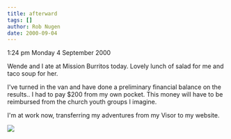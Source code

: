 ```yaml
---
title: afterward
tags: []
author: Rob Nugen
date: 2000-09-04
---
```


<p class=date>1:24 pm Monday 4 September 2000

<p>Wende and I ate at Mission Burritos today.  Lovely lunch of salad for me
and taco soup for her.

<p>I've turned in the van and have done a preliminary financial balance on
the results.. I had to pay $200 from my own pocket.  This money will have to
be reimbursed from the church youth groups I imagine.

<p>I'm at work now, transferring my adventures from my Visor to my website.

<p><img src="/images/rob/wL-ROB.gif">

